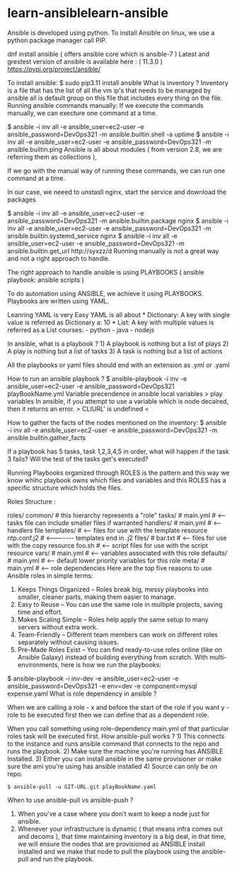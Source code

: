 # learn-ansiblelearn-ansible
Ansible is developed using python. To install Ansible on linux, we use a python package manager call PIP.

dnf install ansible ( offers ansible core which is ansible-7 )
Latest and grestest version of ansible is available here : ( 11.3.0 ) https://pypi.org/project/ansible/

To install ansible:
    $ sudo pip3.11 install ansible
What is inventory ?
Inventory is a file that has the list of all the vm ip's that needs to be managed by ansible
all is default group on this file that includes every thing on the file.
Running ansible commands manually:
If we execute the commands manually, we can execture one command at a time.

$ ansible -i inv all  -e ansible_user=ec2-user -e ansible_password=DevOps321  -m ansible.builtin.shell -a uptime
$ ansible -i inv all  -e ansible_user=ec2-user -e ansible_password=DevOps321  -m ansible.builtin.ping
Ansible is all about modules ( from version 2.8, we are referring them as collections ),

If we go with the manual way of running these commands, we can run one command at a time.

In our case, we neeed to unstasll nginx, start the service and download the packages

$ ansible -i inv all  -e ansible_user=ec2-user -e ansible_password=DevOps321  -m ansible.builtin.package nginx
$ ansible -i inv all  -e ansible_user=ec2-user -e ansible_password=DevOps321  -m ansible.builtin.systemd_service nginx
$ ansible -i inv all  -e ansible_user=ec2-user -e ansible_password=DevOps321  -m  ansible.builtin.get_url http://syxzz/d
Running manually is not a great way and not a right approach to handle.

The right approach to handle ansible is using PLAYBOOKS ( ansible playbook: ansible scripts )

To do automation using ANSIBLE, we achieve it using PLAYBOOKS. Playbooks are written using YAML.

Leanring YAML is very Easy YAML is all about * Dictionary: A key with single value is referred as Dictionary a: 10 * List: A key with multiple values is referred as a List courses: - python - java - nodejs

In ansible, what is a playbook ? 1) A playbook is nothing but a list of plays 2) A play is nothing but a list of tasks 3) A task is nothing but a list of actions

All the playbooks or yaml files should end with an extension as .yml or .yaml

How to run an ansible playbook ?
$ ansible-playbook -i inv  -e ansible_user=ec2-user -e ansible_password=DevOps321 playBookName.yml
Variable precendence in ansible
local variables > play variables 
In ansible, if you attempt to use a variable which is node decalred, then it returns an error. > CLIURL' is undefined <

How to gather the facts of the nodes mentioned on the inventory: $ ansible -i inv all -e ansible_user=ec2-user -e ansible_password=DevOps321 -m ansible.builtin.gather_facts

If a playbook has 5 tasks, task 1,2,3,4,5 in order, what will happen if the task 3 fails? Will the test of the tasks get's executed?

Running Playbooks organized through ROLES is the pattern and this way we know whihc playbook owns which files and variables and this ROLES has a specific structure which holds the files.

Roles Structure :

roles/
    common/               # this hierarchy represents a "role"
        tasks/            #
            main.yml      #  <-- tasks file can include smaller files if warranted
        handlers/         #
            main.yml      #  <-- handlers file
        templates/        #  <-- files for use with the template resource
            ntp.conf.j2   #  <------- templates end in .j2
        files/            #
            bar.txt       #  <-- files for use with the copy resource
            foo.sh        #  <-- script files for use with the script resource
        vars/             #
            main.yml      #  <-- variables associated with this role
        defaults/         #
            main.yml      #  <-- default lower priority variables for this role
        meta/             #
            main.yml      #  <-- role dependencies
Here are the top five reasons to use Ansible roles in simple terms:

1) Keeps Things Organized – Roles break big, messy playbooks into smaller, cleaner parts, making them easier to manage.
2) Easy to Reuse – You can use the same role in multiple projects, saving time and effort.
3) Makes Scaling Simple – Roles help apply the same setup to many servers without extra work.
4) Team-Friendly – Different team members can work on different roles separately without causing issues.
5) Pre-Made Roles Exist – You can find ready-to-use roles online (like on Ansible Galaxy) instead of building everything from scratch.
With multi-environments, here is how we run the playbooks:

 $ ansible-playbook -i inv-dev  -e ansible_user=ec2-user -e ansible_password=DevOps321 -e env=dev -e component=mysql expense.yaml
What is role dependency in ansible ?

When we are calling a role - x and before the start of the role if you want y - role to be executed first then we can define that as a dependent role.

When you call something using role-dependency main.yml of that particular roles task will be executed first.
How ansible-pull works ? 1) This connects to the instance and runs ansible command that connects to the repo and runs the playbook. 2) Make sure the machine you're running has ANSIBLE Installed. 3) Either you can install ansible in the same provisioner or make sure the ami you're using has ansible installed 4) Source can only be on repo.

    $ ansible-pull -u GIT-URL.git playBookName.yaml
When to use ansible-pull vs ansible-push ?

1) When you've a case where you don't want to keep a node just for ansible.
2) Whenever your infrastructure is dynamic ( that means infra comes out and decoms ), that time maintaining inventory is a big deal, in that time, we will ensure the nodes that are provisioned as ANSIBLE install installed and we make that node to pull the playbook using the ansible-pull and run the playbook. 